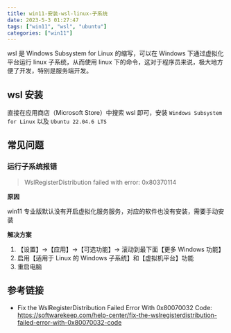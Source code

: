 ```yaml
---
title: win11-安装-wsl-linux-子系统
date: 2023-5-3 01:27:47
tags: ["win11", "wsl", "ubuntu"]
categories: ["win11"]
---
```


wsl 是 Windows Subsystem for Linux 的缩写，可以在 Windows 下通过虚拟化平台运行 linux 子系统，从而使用 linux 下的命令，这对于程序员来说，极大地方便了开发，特别是服务端开发。

## wsl 安装

直接在应用商店（Microsoft Store）中搜索 wsl 即可，安装 `Windows Subsystem for Linux` 以及 `Ubuntu 22.04.6 LTS`

## 常见问题

### 运行子系统报错

> WslRegisterDistribution failed with error: 0x80370114

**原因**

win11 专业版默认没有开启虚拟化服务服务，对应的软件也没有安装，需要手动安装

**解决方案**

1. 【设置】->【应用】->【可选功能】-> 滚动到最下面【更多 Windows 功能】
2. 启用【适用于 Linux 的 Windows 子系统】和【虚拟机平台】功能
3. 重启电脑

## 参考链接

- Fix the WslRegisterDistribution Failed Error With 0x80070032 Code: <https://softwarekeep.com/help-center/fix-the-wslregisterdistribution-failed-error-with-0x80070032-code>
